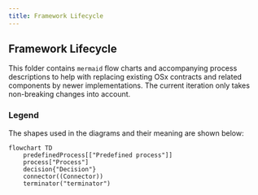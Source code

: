 ```yaml
---
title: Framework Lifecycle
---
```


## Framework Lifecycle

This folder contains `mermaid` flow charts and accompanying process descriptions to help with replacing existing OSx contracts and related components by newer implementations. The current iteration only takes non-breaking changes into account.

### Legend

The shapes used in the diagrams and their meaning are shown below:

```mermaid
flowchart TD
    predefinedProcess[["Predefined process"]]
    process["Process"]
    decision{"Decision"}
    connector((Connector))
    terminator("terminator")
```
